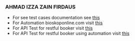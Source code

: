 ### AHMAD IZZA ZAIN FIRDAUS

 - For see test cases documentation see [this](https://docs.google.com/spreadsheets/d/1v7eE2XnZKn7WJ25_jPfsbgSHQzwLGjWm/edit?usp=sharing&ouid=111508310984610476329&rtpof=true&sd=true)
- For Automation bioskoponline.com visit [this](https://github.com/izzazainf/bioskopOnline-Katalon.git)
- For API Test for restful booker visit [this](https://documenter.getpostman.com/view/19815885/2s8ZDVZi8X)
- For API Test for restful booker using automation visit [this](https://github.com/izzazainf/restfulBooker-Katalon)


